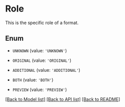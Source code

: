 # Role

This is the specific role of a format.

## Enum

* `UNKNOWN` (value: `'UNKNOWN'`)

* `ORIGINAL` (value: `'ORIGINAL'`)

* `ADDITIONAL` (value: `'ADDITIONAL'`)

* `BOTH` (value: `'BOTH'`)

* `PREVIEW` (value: `'PREVIEW'`)

[[Back to Model list]](../README.md#documentation-for-models) [[Back to API list]](../README.md#documentation-for-api-endpoints) [[Back to README]](../README.md)


